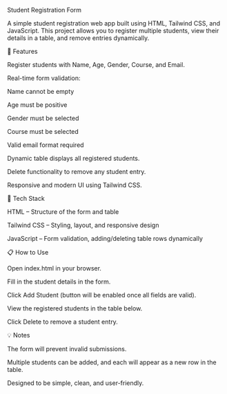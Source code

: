 Student Registration Form

A simple student registration web app built using HTML, Tailwind CSS, and JavaScript. This project allows you to register multiple students, view their details in a table, and remove entries dynamically.

🌟 Features

Register students with Name, Age, Gender, Course, and Email.

Real-time form validation:

Name cannot be empty

Age must be positive

Gender must be selected

Course must be selected

Valid email format required

Dynamic table displays all registered students.

Delete functionality to remove any student entry.

Responsive and modern UI using Tailwind CSS.

🎨 Tech Stack

HTML – Structure of the form and table

Tailwind CSS – Styling, layout, and responsive design

JavaScript – Form validation, adding/deleting table rows dynamically

📋 How to Use

Open index.html in your browser.

Fill in the student details in the form.

Click Add Student (button will be enabled once all fields are valid).

View the registered students in the table below.

Click Delete to remove a student entry.

💡 Notes

The form will prevent invalid submissions.

Multiple students can be added, and each will appear as a new row in the table.

Designed to be simple, clean, and user-friendly.
